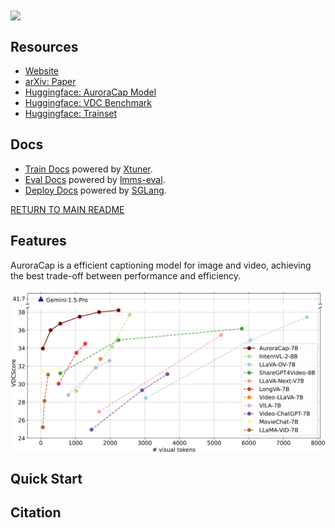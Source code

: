 <img src="../../assets/auroracap/teaser.png" align="center">

## Resources

- [Website](https://rese1f.github.io/aurora-web/)
- [arXiv: Paper]()
- [Huggingface: AuroraCap Model](https://huggingface.co/collections/Reself/auroracap-66d117ffe13bedda96702013)
- [Huggingface: VDC Benchmark](https://huggingface.co/datasets/Reself/Video-Detailed-Caption)
- [Huggingface: Trainset](https://huggingface.co/datasets/Reself/AuroraCap-trainset)

## Docs

- [Train Docs](TRAIN.md) powered by [Xtuner](https://github.com/InternLM/xtuner).
- [Eval Docs](EVAL.md) powered by [lmms-eval](https://github.com/EvolvingLMMs-Lab/lmms-eval).
- [Deploy Docs](DEPLOY.md) powered by [SGLang](https://github.com/sgl-project/sglang).

[RETURN TO MAIN README](../../README.md)

## Features

AuroraCap is a efficient captioning model for image and video, achieving the best trade-off between performance and efficiency.

<img src="../../assets/auroracap/vdc_baseline.png" align="center">


## Quick Start


## Citation
